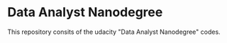 # Data Analyst Nanodegree

This repository consits of the udacity "Data Analyst Nanodegree" codes.

